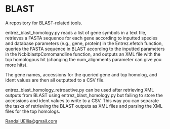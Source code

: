 # BLAST

A repository for BLAST-related tools.

entrez_blast_homology.py reads a list of gene symbols in a text file, retrieves a FASTA sequence for each gene according to inputted species and database parameters (e.g., gene, protein) in the Entrez.efetch function, queries the FASTA sequence in BLAST according to the inputted parameters in the NcbiblastpComomandline function, and outputs an XML file with the top homologous hit (changing the num_alignments parameter can give you more hits). 

The gene names, accessions for the queried gene and top homolog, and ident values are then all outputted to a CSV file. 

entrez_blast_homology_retroactive.py can be used after retrieving XML outputs from BLAST using entrez_blast_homology.py but failing to store the accessions and ident values to write to a CSV. This way you can separate the tasks of retrieving the BLAST outputs as XML files and parsing the XML files for the top homologs. 

RandallJEllis@gmail.com
